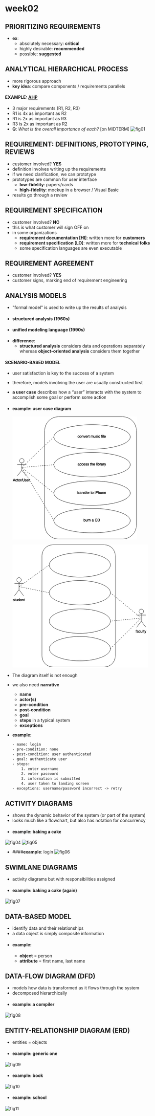 # **week02**
## PRIORITIZING REQUIREMENTS
- **ex**:
    - absolutely necessary: **critical**
    - highly desirable: **recommended**
    - possible: **suggested**

## ANALYTICAL HIERARCHICAL PROCESS
- more rigorous approach
- **key idea**: compare components / requirements parallels


#### EXAMPLE: [AHP](#analytical-hierarchical-process)
- 3 major requirements (R1, R2, R3)
- R1 is 4x as important as R2
- R1 is 2x as important as R3
- R3 is 2x as important as R2
- **Q**: *What is the overall importance of each?* [on MIDTERM]
![fig01](week01/[COEN174]week2a-diagram1.png)


## REQUIREMENT: DEFINITIONS, PROTOTYPING, REVIEWS
- customer involved? **YES**
- definition involves writing up the requirements
- if we need clarification, we can prototype
- prototypes are common for user interface
    - **low-fidelity**: papers/cards
    - **high-fidelity**: mockup in a browser / Visual Basic
- results go through a review


## REQUIREMENT SPECIFICATION
- customer involved? **NO**
- this is what customer will sign OFF on
- in some organizations
    - **requirement documentation [HI]**: written more for **customers**
    - **requirement specification [LO]**: written more for **technical folks**
    - some specification languages are even executable


## REQUIREMENT AGREEMENT
- customer involved? **YES**
- customer signs, marking end of requirement engineering


## ANALYSIS MODELS
- "formal model" is used to write up the results of analysis
- #### structured analysis (1960s)
- #### unified modeling language (1990s)
- **difference**:
    - **structured analysis** considers data and operations separately whereas **object-oriented analysis** considers them together

#### SCENARIO-BASED MODEL
- user satisfaction is key to the success of a system
- therefore, models involving the user are usually constructed first
- **a user case** describes how a “user” interacts with the system to accomplish some goal or perform some action
- #### **example**: user case diagram
    
    ![fig02](week02/[COEN174]week2a-diagram2.png)
    
    ![fig03](week02/[COEN174]week2a-diagram3.png)

- The diagram itself is not enough
- we also need **narrative**
    - **name**
    - **actor(s)**
    - **pre-condition**
    - **post-condition**
    - **goal**
    - **steps** in a typical system
    - **exceptions**


- **example**:
    ```
    - name: login
    - pre-condition: none
    - post-condition: user authenticated
    - goal: authenticate user
    - steps:    
        1. enter username
        2. enter password
        3. information is submitted
        4. user taken to landing screen
    - exceptions: username/password incorrect -> retry
    ```

## ACTIVITY DIAGRAMS
- shows the dynamic behavior of the system (or part of the system)
- looks much like a flowchart, but also has notation for concurrency
- #### **example**: baking a cake
![fig04](week02/[COEN174]week2c-diagram1.png)
![fig05](week02/[COEN174]week2c-diagram2.png)
- ####**example**: login
![fig06](week02/[COEN174]week2c-diagram3.png)

## SWIMLANE DIAGRAMS
- activity diagrams but with responsibilities assigned
- #### **example**: baking a cake (again)
![fig07](week02/[COEN174]week2c-diagram4.png)

## DATA-BASED MODEL
- identify data and their relationships
- a data object is simply composite information
- #### **example**:
    - **object** = person
    - **attribute** = first name, last name

## DATA-FLOW DIAGRAM (DFD)
- models how data is transformed as it flows through the system
- decomposed hierarchically
- #### **example:** a compiler
![fig08](week02/[COEN174]week2c-diagram5.png)

## ENTITY-RELATIONSHIP DIAGRAM (ERD)
- entities = objects
- #### **example**: generic one
![fig09](week02/[COEN174]week2c-diagram6.png)

- #### **example**: book
![fig10](week02/[COEN174]week2c-diagram7.png)

- #### **example**: school
![fig11](week02/[COEN174]week2c-diagram8.png)